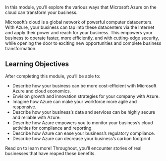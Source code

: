 In this module, you’ll explore the various ways that Microsoft Azure on the cloud can transform your business.

Microsoft’s cloud is a global network of powerful computer datacenters. With Azure, your business can tap into these datacenters via the Internet and apply their power and reach for your business. This empowers your business to operate faster, more efficiently, and with cutting-edge security, while opening the door to exciting new opportunities and complete business transformation.

## Learning Objectives

After completing this module, you’ll be able to:

 -  Describe how your business can be more cost-efficient with Microsoft Azure and cloud economics.
 -  Envision growth and innovation strategies for your company with Azure.
 -  Imagine how Azure can make your workforce more agile and responsive.
 -  Describe how your business’s data and services can be highly secure and reliable with Azure.
 -  Describe how Azure empowers you to monitor your business’s cloud activities for compliance and reporting.
 -  Describe how Azure can ease your business’s regulatory compliance.
 -  Describe how Azure can decrease your business’s carbon footprint.

Read on to learn more! Throughout, you’ll encounter stories of real businesses that have reaped these benefits.

